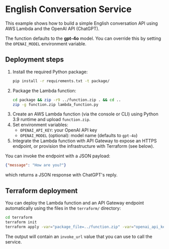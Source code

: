 # English Conversation Service

This example shows how to build a simple English conversation API using AWS Lambda and the OpenAI API (ChatGPT).

The function defaults to the **gpt-4o** model. You can override this by setting the `OPENAI_MODEL` environment variable.

## Deployment steps

1. Install the required Python package:
   ```bash
   pip install -r requirements.txt -t package/
   ```
2. Package the Lambda function:
   ```bash
   cd package && zip -r9 ../function.zip . && cd ..
   zip -g function.zip lambda_function.py
   ```
3. Create an AWS Lambda function (via the console or CLI) using Python 3.9 runtime and upload `function.zip`.
4. Set environment variables:
   - `OPENAI_API_KEY`: your OpenAI API key
   - `OPENAI_MODEL` (optional): model name (defaults to `gpt-4o`)
5. Integrate the Lambda function with API Gateway to expose an HTTPS endpoint, or provision the infrastructure with Terraform (see below).

You can invoke the endpoint with a JSON payload:
```json
{"message": "How are you?"}
```
which returns a JSON response with ChatGPT's reply.

## Terraform deployment

You can deploy the Lambda function and an API Gateway endpoint automatically using the files in the `terraform/` directory:

```bash
cd terraform
terraform init
terraform apply -var="package_file=../function.zip" -var="openai_api_key=<your-key>"
```

The output will contain an `invoke_url` value that you can use to call the service.

